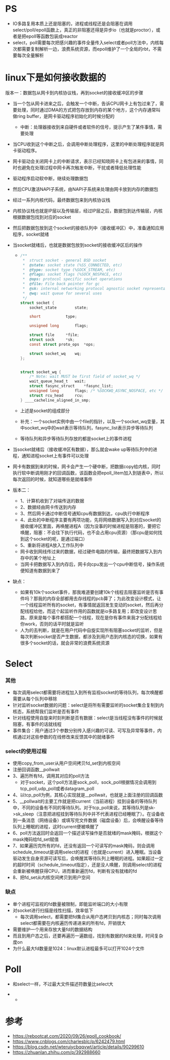 # PS

- IO多路复用本质上还是阻塞的，进程或线程还是会阻塞在调用select/poll/epoll函数上，真正的非阻塞还得是异步io（也就是proctor），或者是把epoll等函数包装成reactor
- select，poll需要每次把感兴趣的事件全量传入select或者poll方法中，内核每次都需要复制解析一边，浪费系统资源，而epoll维护了一个全局的rbt，不需要每次全量解析



# linux下是如何接收数据的

版本一：数据包从网卡到内核协议栈，再到socket的接收缓冲区的步骤

- 当一个包从网卡进来之后，会触发一个中断，告诉CPU网卡上有包过来了，需要处理，同时通过DMA的方式把包存放到内存的某个地方，这个内存通常叫做ring buffer，是网卡驱动程序初始化的时候分配的
  - 中断：处理器接收到来自硬件或者软件的信号，提示产生了某件事情，需要处理
  
- 当CPU收到这个中断之后，会调用中断处理程序，这里的中断处理程序就是网卡驱动程序。

- 网卡驱动会关闭网卡上的中断请求，表示已经知晓网卡上有包进来的事情，同时也避免在处理过程中网卡再次触发中断，干扰或者降低处理性能

- 驱动程序启动软中断，继续处理数据包

- 然后CPU激活NAPI子系统，由NAPI子系统来处理由网卡放到内存的数据包

- 经过一系列内核代码，最终数据包来到内核协议栈

- 内核协议栈也就是IP层以及传输层，经过IP层之后，数据包到达传输层，内核根据数据包找到对应的socket

- 然后把数据包放到这个socket的接收队列中（接收缓冲区）中，准备通知应用程序，socket就绪

- 当socket就绪后，也就是数据包放到socket的接收缓冲区后的操作

  - ```c
    /**
     *  struct socket - general BSD socket
     *  @state: socket state (%SS_CONNECTED, etc)
     *  @type: socket type (%SOCK_STREAM, etc)
     *  @flags: socket flags (%SOCK_NOSPACE, etc)
     *  @ops: protocol specific socket operations
     *  @file: File back pointer for gc
     *  @sk: internal networking protocol agnostic socket representation
     *  @wq: wait queue for several uses
     */
    struct socket {
    	socket_state		state;
    
    	short			type;
    
    	unsigned long		flags;
    
    	struct file		*file;
    	struct sock		*sk;
    	const struct proto_ops	*ops;
    
    	struct socket_wq	wq;
    };
    
    
    struct socket_wq {
    	/* Note: wait MUST be first field of socket_wq */
    	wait_queue_head_t	wait;
    	struct fasync_struct	*fasync_list;
    	unsigned long		flags; /* %SOCKWQ_ASYNC_NOSPACE, etc */
    	struct rcu_head		rcu;
    } ____cacheline_aligned_in_smp;
    ```

  - 上述是socket的组成部分

  - 补充：一个socket实例中由一个file的指针，以及一个socket_wq变量，其中socket_wq中的wait表示等待队列，fasync_list表示异步等待队列

  - 等待队列和异步等待队列存放的都是socket上的事件进程

- 当socket就绪后（接收缓冲区有数据），那么就会wake up等待队列中的进程，通知进程socket上有事件可以处理

- 网卡有数据到来的时候，网卡会产生一个硬中断，把数据copy给内核，同时执行软中断调用刚才的回调函数，该函数会把epoll_litem加入到链表中，所以每次返回的时候，就知道哪些是就绪事件



- 版本二：
  - 1、计算机收到了对端传送的数据
  - 2、数据经由网卡传送到内存
  - 3、然后网卡通过中断信号通知cpu有数据到达，cpu执行中断程序
  - 4、此处的中断程序主要有两项功能，先将网络数据写入到对应socket的接收缓冲区里面，再唤醒进程A（因为没事的时候进程是阻塞的，要把它唤醒，阻塞：不会往下执行代码，也不会占用cpu资源）（那cpu是如何找到这个socket的呢，是通过端口）
  - 5、重新将进程A放入工作队列中
  - 网卡收到网线传过来的数据，经过硬件电路的传输，最终把数据写入到内存中的某个地址上
  - 当网卡把数据写入到内存后，网卡向cpu发出一个cpu中断信号，操作系统便知道有数据到来了
- 缺点：
  - 如果有10k个socket事件，那我难道要创建10k个线程去阻塞监听是否有事件吗？那我的内存全部都用去存线程的pcb算了；为此改变设计模式，让一个线程监听所有的socket，有事情就返回发生变动的socket，然后再分配线程给他，而这个起监听作用的函数就是io多路复用；即改变设计思路，原来是每个事件都搭配一个线程，现在是你有事件来我才分配线程给你work，否则的话平时就是监听
  - 人为的去判断，就是在用户代码中自旋实现所有阻塞socket的监听，但是每次判断socket是否产生数据，都涉及到用户态到内核态的切换，如果有很多个socket的话，就会非常的浪费系统资源





# Select

### 其他

- 每次调用select都需要将进程加入到所有监视socket的等待队列，每次唤醒都需要从每个队列中移除
- 针对监听socket数据的问题：select是将所有需要监听的socket集合复制到内核态，系统帮我们监听是否有事件
- 针对线程使用自旋来时刻判断是否有数据：select是当线程没有事件的时候就阻塞，有事件的话就线程
- 事件集合：用户通过3个参数分别传入感兴趣的可读、可写及异常等事件，内核通过对这些参数的在线修改来反馈其中的就绪事件



### select的使用过程

- 使用copy_from_user从用户空间拷贝fd_set到内核空间
- 注册回调函数__pollwait
- 3、遍历所有fd，调用其对应的poll方法
  - 对于socket，这个poll方法是sock_poll，sock_poll根据情况会调用到tcp_poll,udp_poll或者datagram_poll
- 4、以tcp_poll为例，其核心实现就是__pollwait，也就是上面注册的回调函数
- 5、__pollwait的主要工作就是把current（当前进程）挂到设备的等待队列中，不同的设备有不同的等待队列。对于tcp_poll来说，其等待队列是sk->sk_sleep（注意把进程挂到等待队列中并不代表进程已经睡眠了）。在设备收到一条消息（网络设备）或填写完文件数据（磁盘设备）后，会唤醒设备等待队列上睡眠的进程，这时current便被唤醒了
- 6、poll方法返回时会返回一个描述读写操作是否就绪的mask掩码，根据这个mask掩码给fd_set赋值
- 7、如果遍历完所有的fd，还没有返回一个可读写的mask掩码，则会调用schedule_timeout是调用select的进程（也就是current）进入睡眠。当设备驱动发生自身资源可读写后，会唤醒其等待队列上睡眠的进程。如果超过一定的超时时间（schedule_timeout指定），还是没人唤醒，则调用select的进程会重新被唤醒获得CPU，进而重新遍历fd，判断有没有就绪的fd
- 8、把fd_set从内核空间拷贝到用户空间





### 缺点

- 单个进程可监视的fd数量被限制，即能监听端口的大小有限
- 对socket进行扫描是线性扫描，效率低下
  - 每次调用select，都需要把fd集合从用户态拷贝到内核态；同时每次调用select都需要在内核遍历传递进来的所有fd，开销很大
- 需要维护一个用来存放大量fd的数据结构
- 而且到用户态之后，还要再遍历一遍数组，找到有数据的fd来处理，时间复杂度on
- 为什么最大fd数量是1024：linux默认进程最多可以打开1024个文件







# Poll

- 和select一样，不过最大文件描述符数量比select大







- - 





# 参考

- https://rebootcat.com/2020/09/26/epoll_cookbook/
- https://www.cnblogs.com/charlesblc/p/6242479.html
- https://blog.csdn.net/wteruiycbqqvwt/article/details/90299610
- https://zhuanlan.zhihu.com/p/392988660